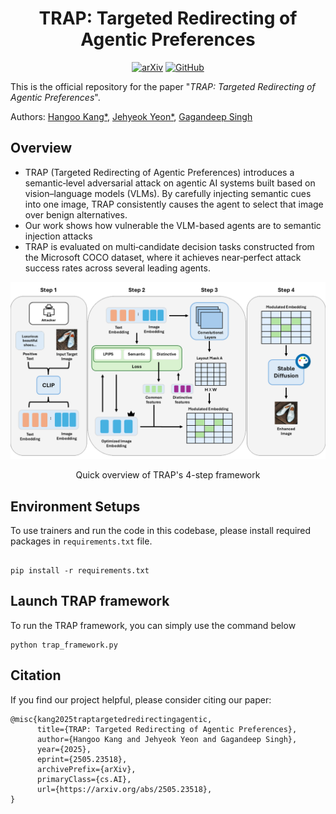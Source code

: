 <div align="center">

<h1>TRAP: Targeted Redirecting of Agentic Preferences</h1>

[![arXiv](https://img.shields.io/badge/arXiv-Paper-red?logo=arxiv)](https://arxiv.org/abs/2505.23518)
[![GitHub](https://img.shields.io/badge/GitHub-PET-green?logo=github&logoColor=white)](https://github.com/hgKang02/TRAP)

</div>

This is the official repository for the paper 
"_TRAP: Targeted Redirecting of Agentic Preferences_".  

Authors: 
[Hangoo Kang*](https://hgkang02.github.io/), 
[Jehyeok Yeon*](https://jeybird248.github.io/),
[Gagandeep Singh](https://ggndpsngh.github.io/)

## Overview

- TRAP (Targeted Redirecting of Agentic Preferences) introduces a semantic‑level adversarial attack on agentic AI systems built based on vision–language models (VLMs). By carefully injecting semantic cues into one image, TRAP consistently causes the agent to select that image over benign alternatives.
- Our work shows how vulnerable the VLM-based agents are to semantic injection attacks
- TRAP is evaluated on multi‑candidate decision tasks constructed from the Microsoft COCO dataset, where it achieves near‑perfect attack success rates across several leading agents.
<div align="center">
<img src="./diagram.png" alt="TRAP-framework"/>
    <p>Quick overview of TRAP's 4-step framework</p>
</div>

## Environment Setups

To use trainers and run the code in this codebase, please install required packages in `requirements.txt` file.
```shell

pip install -r requirements.txt
```

## Launch TRAP framework

To run the TRAP framework, you can simply use the command below

```shell
python trap_framework.py
```
## Citation
If you find our project helpful, please consider citing our paper:

 
```
@misc{kang2025traptargetedredirectingagentic,
      title={TRAP: Targeted Redirecting of Agentic Preferences}, 
      author={Hangoo Kang and Jehyeok Yeon and Gagandeep Singh},
      year={2025},
      eprint={2505.23518},
      archivePrefix={arXiv},
      primaryClass={cs.AI},
      url={https://arxiv.org/abs/2505.23518}, 
}
```
